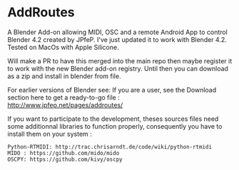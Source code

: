 # AddRoutes
A Blender Add-on allowing MIDI, OSC and a remote Android App to control Blender 4.2 created by JPfeP.
I've just updated it to work with Blender 4.2. Tested on MacOs with Apple Silicone.

Will make a PR to have this merged into the main repo then maybe register it to work with the new Blender add-on registry.
Until then you can download as a zip and install in blender from file.

For earlier versions of Blender see:
If you are a user, see the Download section here to get a ready-to-go file : http://www.jpfep.net/pages/addroutes/

If you want to participate to the development, theses sources files need some additionnal libraries to function properly, consequently you have to install them on your system :


    Python-RTMIDI: http://trac.chrisarndt.de/code/wiki/python-rtmidi
    MIDO : https://github.com/mido/mido
    OSCPY: https://github.com/kivy/oscpy
